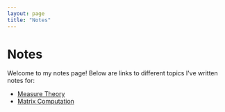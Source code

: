 ```yaml
---
layout: page
title: "Notes"
---
```


# Notes

Welcome to my notes page! Below are links to different topics I've written notes for:

- [Measure Theory](Measure_Theory_Notes.pdf)
- [Matrix Computation](matrix_computation.md)


